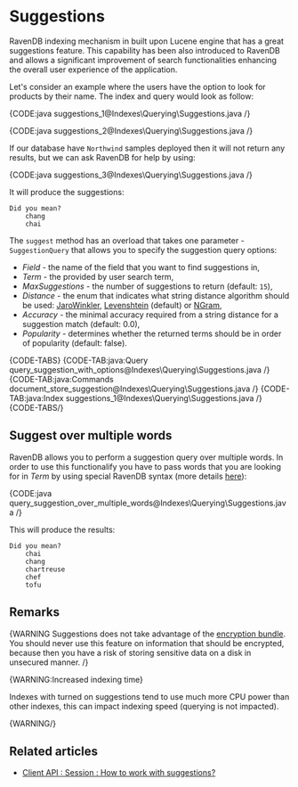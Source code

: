 ﻿# Suggestions

RavenDB indexing mechanism in built upon Lucene engine that has a great suggestions feature. This capability has been also introduced to RavenDB and allows a significant improvement of search functionalities enhancing the overall user experience of the application.

Let's consider an example where the users have the option to look for products by their name. The index and query would look as follow:

{CODE:java suggestions_1@Indexes\Querying\Suggestions.java /}

{CODE:java suggestions_2@Indexes\Querying\Suggestions.java /}

If our database have `Northwind` samples deployed then it will not return any results, but we can ask RavenDB for help by using:

{CODE:java suggestions_3@Indexes\Querying\Suggestions.java /}

It will produce the suggestions:

    Did you mean?
        chang
        chai

The `suggest` method has an overload that takes one parameter - `SuggestionQuery` that allows
you to specify the suggestion query options:

* *Field* - the name of the field that you want to find suggestions in,
* *Term* - the provided by user search term,
* *MaxSuggestions* - the number of suggestions to return (default: `15`),
* *Distance* - the enum that indicates what string distance algorithm should be used: [JaroWinkler](https://en.wikipedia.org/wiki/Jaro%E2%80%93Winkler_distance), [Levenshtein](https://en.wikipedia.org/wiki/Levenshtein_distance) (default) or [NGram](http://webdocs.cs.ualberta.ca/~kondrak/papers/spire05.pdf),
* *Accuracy* - the minimal accuracy required from a string distance for a suggestion match (default: 0.0),
* *Popularity* - determines whether the returned terms should be in order of popularity (default: false).

{CODE-TABS}
{CODE-TAB:java:Query query_suggestion_with_options@Indexes\Querying\Suggestions.java /}
{CODE-TAB:java:Commands document_store_suggestion@Indexes\Querying\Suggestions.java /}
{CODE-TAB:java:Index suggestions_1@Indexes\Querying\Suggestions.java /}
{CODE-TABS/}

## Suggest over multiple words

RavenDB allows you to perform a suggestion query over multiple words. In order to use this functionalify you have to pass words that you are looking for in *Term* by using special RavenDB syntax (more details [here](../../indexes/querying/full-query-syntax#suggestions-over-multiple-words)):

{CODE:java query_suggestion_over_multiple_words@Indexes\Querying\Suggestions.java /}

This will produce the results:

    Did you mean?
        chai
        chang
        chartreuse
        chef
        tofu

## Remarks

{WARNING Suggestions does not take advantage of the [encryption bundle](../../server/bundles/encryption). You should never use this feature on information that should be encrypted, because then you have a risk of storing sensitive data on a disk in unsecured manner. /}

{WARNING:Increased indexing time}

Indexes with turned on suggestions tend to use much more CPU power than other indexes, this can impact indexing speed (querying is not impacted).

{WARNING/}

## Related articles

- [Client API : Session : How to work with suggestions?](../../client-api/session/querying/how-to-work-with-suggestions)